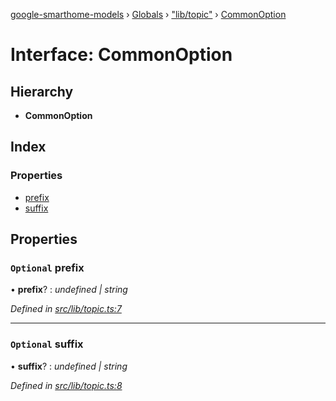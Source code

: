 [google-smarthome-models](../README.md) › [Globals](../globals.md) › ["lib/topic"](../modules/_lib_topic_.md) › [CommonOption](_lib_topic_.commonoption.md)

# Interface: CommonOption

## Hierarchy

* **CommonOption**

## Index

### Properties

* [prefix](_lib_topic_.commonoption.md#optional-prefix)
* [suffix](_lib_topic_.commonoption.md#optional-suffix)

## Properties

### `Optional` prefix

• **prefix**? : *undefined | string*

*Defined in [src/lib/topic.ts:7](https://github.com/galactic1969/google-smarthome-models/blob/633871f/src/lib/topic.ts#L7)*

___

### `Optional` suffix

• **suffix**? : *undefined | string*

*Defined in [src/lib/topic.ts:8](https://github.com/galactic1969/google-smarthome-models/blob/633871f/src/lib/topic.ts#L8)*
